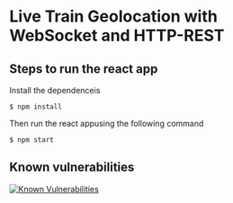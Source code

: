 # Live Train Geolocation with WebSocket and HTTP-REST

## Steps to run the react app

Install the dependenceis 

 ```
 $ npm install 
 ````
Then run the react appusing the following command 
 ```
 $ npm start
 ````
## Known vulnerabilities

<a href="https://snyk.io/test/github/MarianiGiacomo/ws-rest-train-tracking?targetFile=package.json"><img src="https://snyk.io/test/github/MarianiGiacomo/ws-rest-train-tracking/badge.svg?targetFile=package.json" alt="Known Vulnerabilities" data-canonical-src="https://snyk.io/test/github/MarianiGiacomo/ws-rest-train-tracking?targetFile=package.json" style="max-width:100%;"></a>
